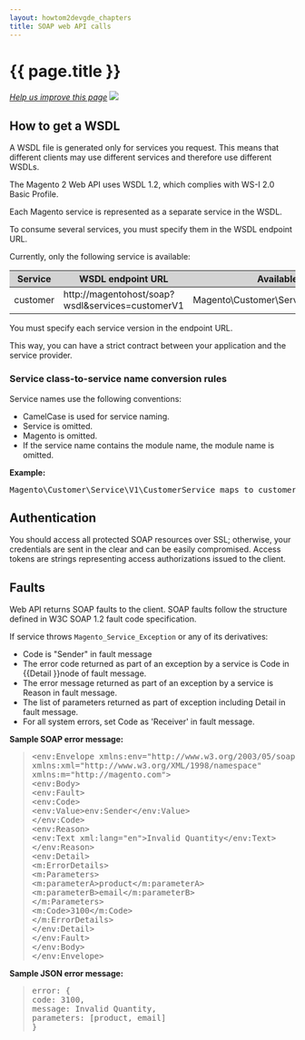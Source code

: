 ```yaml
---
layout: howtom2devgde_chapters
title: SOAP web API calls
---
```


<h1 id="m2devgde-data-type-schema">{{ page.title }}</h1>
<p><a href="{{ site.githuburl }}architecture/view/view-lib.md" target="_blank"><em>Help us improve this page</em></a>&nbsp;<img src="{{ site.baseurl }}common/images/newWindow.gif"/></p>
<h2 id="formats">How to get a WSDL</h2>

A WSDL file is generated only for services you request. This means that different clients may use different services and therefore use different WSDLs.

The Magento 2 Web API uses WSDL 1.2, which complies with WS-I 2.0 Basic Profile.

Each Magento service is represented as a separate service in the WSDL.

To consume several services, you must specify them in the WSDL endpoint URL.

Currently, only the following service is available:

<table style="width:100%">
   <colgroup>
      <col width="20%">
      <col width="40%">
      <col width="40%">
   </colgroup>
   <thead>
      <tr style="background-color:lightgray">
         <th>Service</th>
         <th>WSDL endpoint URL</th>
         <th>Available services</th>
      </tr>
   </thead>
   <tbody>
      <tr>
         <td>customer</td>
         <td>http://magentohost/soap?wsdl&services=customerV1</td>
         <td>Magento\Customer\Service\V1\CustomerService</td>
      </tr>
   </tbody>
</table>

You must specify each service version in the endpoint URL.

This way, you can have a strict contract between your application and the service provider.
<h3>Service class-to-service name conversion rules</h3>

Service names use the following conventions:

* CamelCase is used for service naming.
* Service is omitted.
* Magento is omitted.
* If the service name contains the module name, the module name is omitted.

<p><b>Example:</b></p>

<pre>Magento\Customer\Service\V1\CustomerService maps to customerCustomerService</pre>

<h2>Authentication</h2>

You should access all protected SOAP resources over SSL; otherwise, your credentials are sent in the clear and can be easily compromised. Access tokens are strings representing access authorizations issued to the client.

<h2>Faults</h2>

Web API returns SOAP faults to the client. SOAP faults follow the structure defined in W3C SOAP 1.2 fault code specification.

If service throws `Magento_Service_Exception` or any of its derivatives:

* Code is "Sender" in fault message
* The error code returned as part of an exception by a service is Code in {{Detail }}node of fault message.
* The error message returned as part of an exception by a service is Reason in fault message.
* The list of parameters returned as part of exception including Detail in fault message.
* For all system errors, set Code as 'Receiver' in fault message.

<p><b>Sample SOAP error message:</b></p>

<blockquote>
<pre>
&lt;env:Envelope xmlns:env="http://www.w3.org/2003/05/soap-envelope"
xmlns:xml="http://www.w3.org/XML/1998/namespace"
xmlns:m="http://magento.com">
&lt;env:Body>
&lt;env:Fault>
&lt;env:Code>
&lt;env:Value>env:Sender&lt;/env:Value>
&lt;/env:Code>
&lt;env:Reason>
&lt;env:Text xml:lang="en">Invalid Quantity&lt;/env:Text>
&lt;/env:Reason>
&lt;env:Detail>
&lt;m:ErrorDetails>
&lt;m:Parameters>
&lt;m:parameterA>product&lt;/m:parameterA>
&lt;m:parameterB>email&lt;/m:parameterB>
&lt;/m:Parameters>
&lt;m:Code>3100&lt;/m:Code>
&lt;/m:ErrorDetails>
&lt;/env:Detail>
&lt;/env:Fault>
&lt;/env:Body>
&lt;/env:Envelope>
</pre>
</blockquote>


<p><b>Sample JSON error message:</b></p>

<blockquote>
<pre>
error: {
code: 3100,
message: Invalid Quantity,
parameters: [product, email]
}
</pre>
</blockquote>
